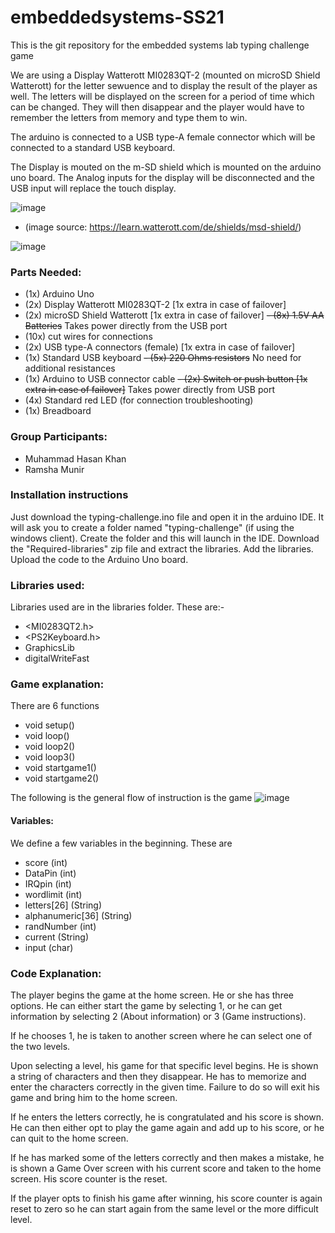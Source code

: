 # embeddedsystems-SS21
This is the git repository for the embedded systems lab typing challenge game

We are using a Display Watterott MI0283QT-2 (mounted on microSD Shield Watterott) for the letter sewuence and to display the result of the player as well. The letters will be displayed on the screen for a period of time which can be changed. They will then disappear and the player would have to remember the letters from memory and type them to win.

The arduino is connected to a USB type-A female connector which will be connected to a standard USB keyboard.

The Display is mouted on the m-SD shield which is mounted on the arduino uno board. The Analog inputs for the display will be disconnected and the USB input will replace the touch display.

![image](https://user-images.githubusercontent.com/40824378/120810953-c992eb00-c54b-11eb-8ae2-56887580077d.png)
- (image source: https://learn.watterott.com/de/shields/msd-shield/)

![image](https://user-images.githubusercontent.com/40824378/120813573-4d4dd700-c54e-11eb-912a-38449002e8d7.png)


### Parts Needed:
- (1x) Arduino Uno
- (2x) Display Watterott MI0283QT-2 [1x extra in case of failover]
- (2x) microSD Shield Watterott [1x extra in case of failover]
~~- (8x) 1.5V AA Batteries~~ Takes power directly from the USB port
- (10x) cut wires for connections
- (2x) USB type-A connectors (female) [1x extra in case of failover]
- (1x) Standard USB keyboard
~~- (5x) 220 Ohms resistors~~ No need for additional resistances
- (1x) Arduino to USB connector cable
~~- (2x) Switch or push button [1x extra in case of failover]~~ Takes power directly from USB port
- (4x) Standard red LED (for connection troubleshooting)
- (1x) Breadboard



### Group Participants:
- Muhammad Hasan Khan
- Ramsha Munir

### Installation instructions
Just download the typing-challenge.ino file and open it in the arduino IDE. It will ask you to create a folder named "typing-challenge" (if using the windows client). Create the folder and this will launch in the IDE. 
Download the "Required-libraries" zip file and extract the libraries.
Add the libraries.
Upload the code to the Arduino Uno board.

### Libraries used:
Libraries used are in the libraries folder. These are:-
- <MI0283QT2.h>
- <PS2Keyboard.h>
- GraphicsLib
- digitalWriteFast


### Game explanation:
There are 6 functions
- void setup()
- void loop()
- void loop2()
- void loop3()
- void startgame1()
- void startgame2()

The following is the general flow of instruction is the game
![image](https://user-images.githubusercontent.com/40824378/127754589-97150277-776f-47ca-888d-f4e92c57485b.png)


#### Variables:
We define a few variables in the beginning. These are 
- score (int)
- DataPin (int)
- IRQpin (int)
- wordlimit (int)
- letters[26] (String)
- alphanumeric[36] (String)
- randNumber (int)
- current (String)
- input (char)

### Code Explanation:
The player begins the game at the home screen. He or she has three options. He can either start the game by selecting 1, or he can get information by selecting 2 (About information) or 3 (Game instructions).

If he chooses 1, he is taken to another screen where he can select one of the two levels.

Upon selecting a level, his game for that specific level begins. He is shown a string of characters and then they disappear. He has to memorize and enter the characters correctly in the given time. Failure to do so will exit his game and bring him to the home screen.

If he enters the letters correctly, he is congratulated and his score is shown. He can then either opt to play the game again and add up to his score, or he can quit to the home screen.

If he has marked some of the letters correctly and then makes a mistake, he is shown a Game Over screen with his current score and taken to the home screen. His score counter is the reset.

If the player opts to finish his game after winning, his score counter is again reset to zero so he can start again from the same level or the more difficult level.

